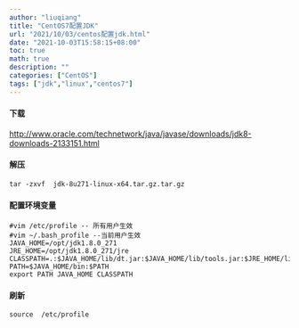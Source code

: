 ```yaml
---
author: "liuqiang"
title: "CentOS7配置JDK"
url: "2021/10/03/centos配置jdk.html"
date: "2021-10-03T15:58:15+08:00"
toc: true
math: true
description: ""
categories: ["CentOS"]
tags: ["jdk","linux","centos7"]
---
```


#### 下载

http://www.oracle.com/technetwork/java/javase/downloads/jdk8-downloads-2133151.html

#### 解压

```
tar -zxvf  jdk-8u271-linux-x64.tar.gz.tar.gz
```

#### 配置环境变量

```
#vim /etc/profile -- 所有用户生效
#vim ~/.bash_profile --当前用户生效
JAVA_HOME=/opt/jdk1.8.0_271 
JRE_HOME=/opt/jdk1.8.0_271/jre 
CLASSPATH=.:$JAVA_HOME/lib/dt.jar:$JAVA_HOME/lib/tools.jar:$JRE_HOME/lib 
PATH=$JAVA_HOME/bin:$PATH 
export PATH JAVA_HOME CLASSPATH
```

#### 刷新

```
source  /etc/profile
```


